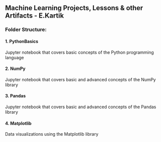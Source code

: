 ## Machine Learning Projects, Lessons & other Artifacts - E.Kartik

### Folder Structure:

#### 1. PythonBasics
Jupyter notebook that covers basic concepts of the Python programming language

#### 2. NumPy
Jupyter notebook that covers basic and advanced concepts of the NumPy library

#### 3. Pandas
Jupyter notebook that covers basic and advanced concepts of the Pandas library

#### 4. Matplotlib
Data visualizations using the Matplotlib library
